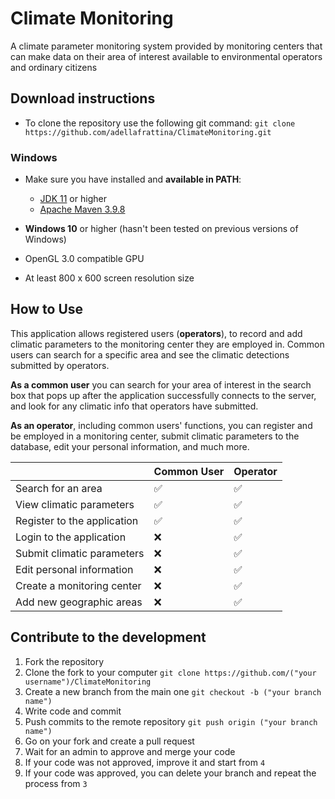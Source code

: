 # Climate Monitoring
A climate parameter monitoring system provided by monitoring centers that can make data on their area of interest available to environmental operators and ordinary citizens

## Download instructions
- To clone the repository use the following git command: `git clone https://github.com/adellafrattina/ClimateMonitoring.git`

### Windows
- Make sure you have installed and  **available in PATH**:
  * [JDK 11](https://www.oracle.com/java/technologies/javase/jdk11-archive-downloads.html) or higher
  * [Apache Maven 3.9.8](https://maven.apache.org/download.cgi?.)	

- **Windows 10** or higher (hasn't been tested on previous versions of Windows)
- OpenGL 3.0 compatible GPU
- At least 800 x 600 screen resolution size

## How to Use
This application allows registered users (**operators**), to record and add climatic parameters to the monitoring center they are employed in.
Common users can search for a specific area and see the climatic detections submitted by operators.

**As a common user** you can search for your area of interest in the search box that pops up after the application successfully connects to the server, and look for any climatic info that operators have submitted.

**As an operator**, including common users' functions, you can register and be employed in a monitoring center, submit climatic parameters to the database, edit your personal information, and much more.

|                |Common User                          |Operator              |
|----------------|-------------------------------|-----------------------------|
|Search for an area|✅            | ✅       |
|View climatic parameters          |✅            |✅            |
|Register to the application          |✅|✅
|Login to the application          |❌|✅
|Submit climatic parameters          |❌|✅
|Edit personal information          |❌|✅
|Create a monitoring center          |❌|✅
|Add new geographic areas          |❌|✅

## Contribute to the development

1. Fork the repository
2. Clone the fork to your computer `git clone https://github.com/("your username")/ClimateMonitoring`
3. Create a new branch from the main one `git checkout -b ("your branch name")`
4. Write code and commit
5. Push commits to the remote repository `git push origin ("your branch name")`
6. Go on your fork and create a pull request
7. Wait for an admin to approve and merge your code
8. If your code was not approved, improve it and start from `4`
9. If your code was approved, you can delete your branch and repeat the process from `3`
